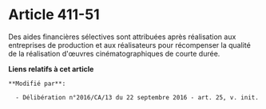 # Article 411-51

Des aides financières sélectives sont attribuées après réalisation aux entreprises de production et aux réalisateurs pour
récompenser la qualité de la réalisation d'œuvres cinématographiques de courte durée.

**Liens relatifs à cet article**

	**Modifié par**:

	  - Délibération n°2016/CA/13 du 22 septembre 2016 - art. 25, v. init.
